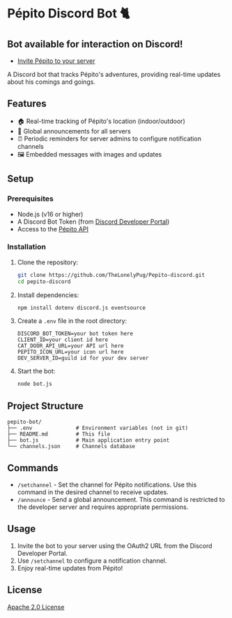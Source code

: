 # Pépito Discord Bot 🐈

## **Bot available for interaction on Discord!**
* [Invite Pépito to your server](https://discord.com/oauth2/authorize?client_id=1282732564657737788&permissions=2147601408&integration_type=0&scope=bot)

A Discord bot that tracks Pépito's adventures, providing real-time updates about his comings and goings.

## Features
- 🏠 Real-time tracking of Pépito's location (indoor/outdoor)
- 📢 Global announcements for all servers
- ⏰ Periodic reminders for server admins to configure notification channels
- 🖼️ Embedded messages with images and updates

## Setup

### Prerequisites
- Node.js (v16 or higher)
- A Discord Bot Token (from [Discord Developer Portal](https://discord.com/developers/applications))
- Access to the [Pépito API](https://github.com/Clement87/Pepito-API)

### Installation

1. Clone the repository:
   ```bash
   git clone https://github.com/TheLonelyPug/Pepito-discord.git
   cd pepito-discord
   ```

2. Install dependencies:
   ```bash
   npm install dotenv discord.js eventsource
   ```

3. Create a `.env` file in the root directory:
   ```plaintext
   DISCORD_BOT_TOKEN=your bot token here
   CLIENT_ID=your client id here
   CAT_DOOR_API_URL=your API url here
   PEPITO_ICON_URL=your icon url here
   DEV_SERVER_ID=guild id for your dev server
   ```

4. Start the bot:
   ```bash
   node bot.js
   ```

## Project Structure
   ```
   pepito-bot/
   ├── .env              # Environment variables (not in git)
   ├── README.md         # This file
   ├── bot.js            # Main application entry point
   └── channels.json     # Channels database
   ```

## Commands

* `/setchannel` - Set the channel for Pépito notifications. Use this command in the desired channel to receive updates.
* `/announce` - Send a global announcement. This command is restricted to the developer server and requires appropriate permissions.

## Usage
1. Invite the bot to your server using the OAuth2 URL from the Discord Developer Portal.
2. Use `/setchannel` to configure a notification channel.
3. Enjoy real-time updates from Pépito!

## License
[Apache 2.0 License](https://github.com/TheLonelyPug/Pepito-discord/blob/main/LICENSE)
